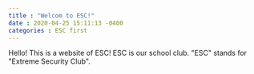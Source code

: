 ```yaml
---
title : "Welcom to ESC!"
date : 2020-04-25 15:11:13 -0400
categories : ESC first
---
```

Hello! This is a website of ESC!
ESC is our school club.
"ESC" stands for "Extreme Security Club".
